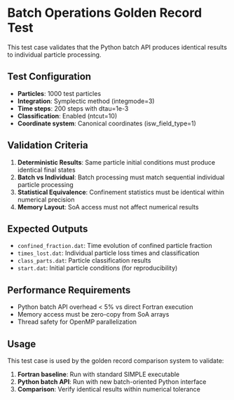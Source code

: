 # Batch Operations Golden Record Test

This test case validates that the Python batch API produces identical results to individual particle processing.

## Test Configuration

- **Particles**: 1000 test particles
- **Integration**: Symplectic method (integmode=3)
- **Time steps**: 200 steps with dtau=1e-3
- **Classification**: Enabled (ntcut=10)
- **Coordinate system**: Canonical coordinates (isw_field_type=1)

## Validation Criteria

1. **Deterministic Results**: Same particle initial conditions must produce identical final states
2. **Batch vs Individual**: Batch processing must match sequential individual particle processing
3. **Statistical Equivalence**: Confinement statistics must be identical within numerical precision
4. **Memory Layout**: SoA access must not affect numerical results

## Expected Outputs

- `confined_fraction.dat`: Time evolution of confined particle fraction
- `times_lost.dat`: Individual particle loss times and classification
- `class_parts.dat`: Particle classification results
- `start.dat`: Initial particle conditions (for reproducibility)

## Performance Requirements

- Python batch API overhead < 5% vs direct Fortran execution
- Memory access must be zero-copy from SoA arrays
- Thread safety for OpenMP parallelization

## Usage

This test case is used by the golden record comparison system to validate:

1. **Fortran baseline**: Run with standard SIMPLE executable
2. **Python batch API**: Run with new batch-oriented Python interface
3. **Comparison**: Verify identical results within numerical tolerance